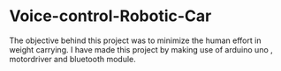 # Voice-control-Robotic-Car
The objective behind this project was to minimize the human effort in weight carrying.  I have made this project by making use of  arduino uno , motordriver and bluetooth module.  
